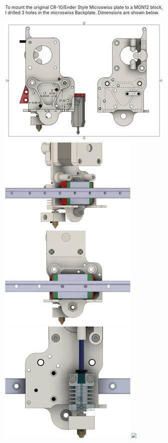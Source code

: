 To mount the original CR-10/Ender Style Microswiss plate to a MGN12 block, I drilled 3 holes in the microswiss Backplate. 
Dimensions are shown below. 

<img src="Linear Rail Mount/IMG/Micro1.png" />
<img src="Linear Rail Mount/IMG/Screenshot 2022-02-18 152702.png" width="400" />
<img src="Linear Rail Mount/IMG/Screenshot 2022-02-18 152731.png" width="400" />
<img src="Linear Rail Mount/IMG/Screenshot 2022-02-18 152825.png" width="400" />


<img src="Micro1.png" width="800" />
